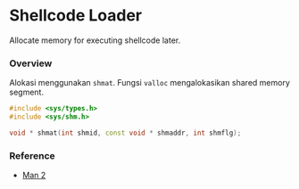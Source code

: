 # Shellcode Loader

Allocate memory for executing shellcode later.

### Overview

Alokasi menggunakan `shmat`. Fungsi `valloc` mengalokasikan shared memory segment.

```c++
#include <sys/types.h>
#include <sys/shm.h>

void * shmat(int shmid, const void * shmaddr, int shmflg);
```

### Reference

- [Man 2](https://linux.die.net/man/2/shmat)